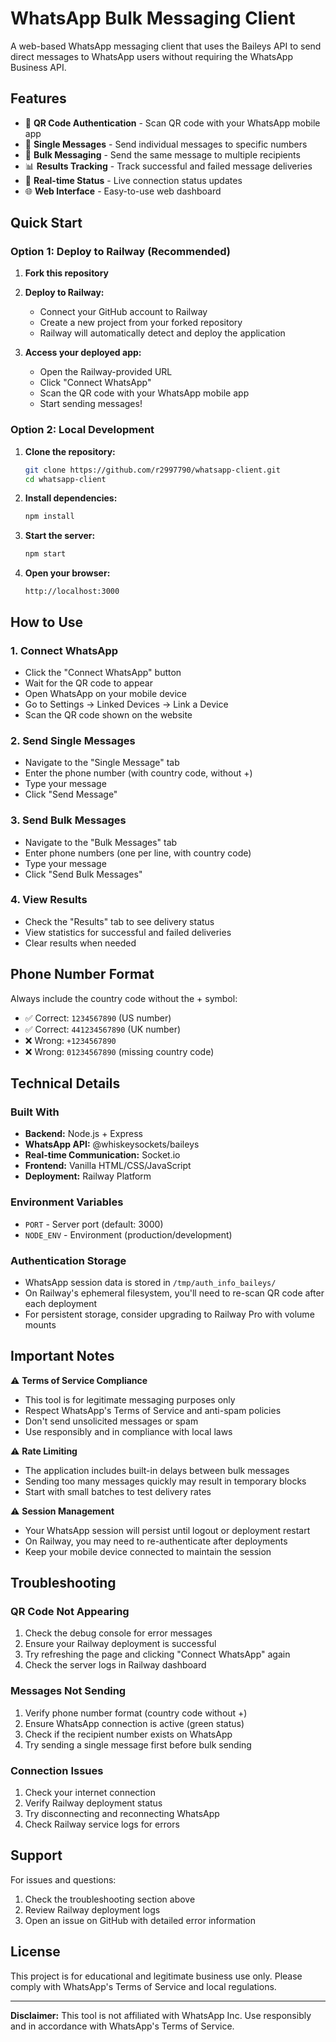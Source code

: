 # WhatsApp Bulk Messaging Client

A web-based WhatsApp messaging client that uses the Baileys API to send direct messages to WhatsApp users without requiring the WhatsApp Business API.

## Features

- 📱 **QR Code Authentication** - Scan QR code with your WhatsApp mobile app
- 💬 **Single Messages** - Send individual messages to specific numbers
- 📨 **Bulk Messaging** - Send the same message to multiple recipients
- 📊 **Results Tracking** - Track successful and failed message deliveries
- 🔄 **Real-time Status** - Live connection status updates
- 🌐 **Web Interface** - Easy-to-use web dashboard

## Quick Start

### Option 1: Deploy to Railway (Recommended)

1. **Fork this repository**
2. **Deploy to Railway:**
   - Connect your GitHub account to Railway
   - Create a new project from your forked repository
   - Railway will automatically detect and deploy the application

3. **Access your deployed app:**
   - Open the Railway-provided URL
   - Click "Connect WhatsApp"
   - Scan the QR code with your WhatsApp mobile app
   - Start sending messages!

### Option 2: Local Development

1. **Clone the repository:**
   ```bash
   git clone https://github.com/r2997790/whatsapp-client.git
   cd whatsapp-client
   ```

2. **Install dependencies:**
   ```bash
   npm install
   ```

3. **Start the server:**
   ```bash
   npm start
   ```

4. **Open your browser:**
   ```
   http://localhost:3000
   ```

## How to Use

### 1. Connect WhatsApp
- Click the "Connect WhatsApp" button
- Wait for the QR code to appear
- Open WhatsApp on your mobile device
- Go to Settings → Linked Devices → Link a Device
- Scan the QR code shown on the website

### 2. Send Single Messages
- Navigate to the "Single Message" tab
- Enter the phone number (with country code, without +)
- Type your message
- Click "Send Message"

### 3. Send Bulk Messages
- Navigate to the "Bulk Messages" tab
- Enter phone numbers (one per line, with country code)
- Type your message
- Click "Send Bulk Messages"

### 4. View Results
- Check the "Results" tab to see delivery status
- View statistics for successful and failed deliveries
- Clear results when needed

## Phone Number Format

Always include the country code without the + symbol:
- ✅ Correct: `1234567890` (US number)
- ✅ Correct: `441234567890` (UK number)
- ❌ Wrong: `+1234567890`
- ❌ Wrong: `01234567890` (missing country code)

## Technical Details

### Built With
- **Backend:** Node.js + Express
- **WhatsApp API:** @whiskeysockets/baileys
- **Real-time Communication:** Socket.io
- **Frontend:** Vanilla HTML/CSS/JavaScript
- **Deployment:** Railway Platform

### Environment Variables
- `PORT` - Server port (default: 3000)
- `NODE_ENV` - Environment (production/development)

### Authentication Storage
- WhatsApp session data is stored in `/tmp/auth_info_baileys/`
- On Railway's ephemeral filesystem, you'll need to re-scan QR code after each deployment
- For persistent storage, consider upgrading to Railway Pro with volume mounts

## Important Notes

⚠️ **Terms of Service Compliance**
- This tool is for legitimate messaging purposes only
- Respect WhatsApp's Terms of Service and anti-spam policies
- Don't send unsolicited messages or spam
- Use responsibly and in compliance with local laws

⚠️ **Rate Limiting**
- The application includes built-in delays between bulk messages
- Sending too many messages quickly may result in temporary blocks
- Start with small batches to test delivery rates

⚠️ **Session Management**
- Your WhatsApp session will persist until logout or deployment restart
- On Railway, you may need to re-authenticate after deployments
- Keep your mobile device connected to maintain the session

## Troubleshooting

### QR Code Not Appearing
1. Check the debug console for error messages
2. Ensure your Railway deployment is successful
3. Try refreshing the page and clicking "Connect WhatsApp" again
4. Check the server logs in Railway dashboard

### Messages Not Sending
1. Verify phone number format (country code without +)
2. Ensure WhatsApp connection is active (green status)
3. Check if the recipient number exists on WhatsApp
4. Try sending a single message first before bulk sending

### Connection Issues
1. Check your internet connection
2. Verify Railway deployment status
3. Try disconnecting and reconnecting WhatsApp
4. Check Railway service logs for errors

## Support

For issues and questions:
1. Check the troubleshooting section above
2. Review Railway deployment logs
3. Open an issue on GitHub with detailed error information

## License

This project is for educational and legitimate business use only. Please comply with WhatsApp's Terms of Service and local regulations.

---

**Disclaimer:** This tool is not affiliated with WhatsApp Inc. Use responsibly and in accordance with WhatsApp's Terms of Service.